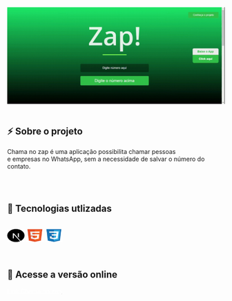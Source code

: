 <div align="center">
  <br>
  <br>

  <img src="./public/demo-video.gif">

  <br>
  <br>
</div>


<h2> ⚡ Sobre o projeto</h2>
<p>Chama no zap é uma aplicação possibilita chamar pessoas <br> e empresas no WhatsApp, sem a necessidade de salvar o número do contato.</p>

<br>
<br>

<h2> 🚀 Tecnologias utlizadas</h2>
<div style="display: inline_block"><br>
  <div>
    <img align="center" alt="Gean-NextJs" height="30" width="40" src="https://raw.githubusercontent.com/devicons/devicon/master/icons/nextjs/nextjs-original.svg">
    <img align="center" alt="Gean-HTML" height="30" width="40" src="https://raw.githubusercontent.com/devicons/devicon/master/icons/html5/html5-original.svg">
    <img align="center" alt="Gean-CSS" height="30" width="40" src="https://raw.githubusercontent.com/devicons/devicon/master/icons/css3/css3-original.svg">
  </div>
</div>

<br>
<br>

<h2> 🎁 Acesse a versão online</h2>
<u><a style="color:white;" target="_blank" href="https://chamanozap.app">Link Chama no zap</a></u>

<br>
<br>